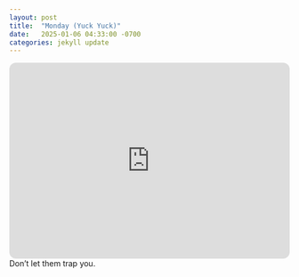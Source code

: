 ```yaml
---
layout: post
title:  "Monday (Yuck Yuck)"
date:   2025-01-06 04:33:00 -0700
categories: jekyll update
---
```

<iframe style="border-radius:12px" src="https://open.spotify.com/embed/playlist/7n0fjWhzb00UiLghLSuNPB?utm_source=generator" width="100%" height="352" frameBorder="0" allowfullscreen="" allow="autoplay; clipboard-write; encrypted-media; fullscreen; picture-in-picture" loading="lazy"></iframe>
Don’t let them trap you.
